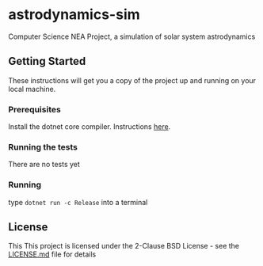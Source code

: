 # astrodynamics-sim

Computer Science NEA Project, a simulation of solar system astrodynamics

## Getting Started

These instructions will get you a copy of the project up and running on your local machine.

### Prerequisites

Install the dotnet core compiler. Instructions [here](https://docs.microsoft.com/en-us/dotnet/core/tools/?tabs=netcore2x).

### Running the tests

There are no tests yet

### Running

type `dotnet run -c Release` into a terminal

## License

This This project is licensed under the 2-Clause BSD License - see the [LICENSE.md](LICENSE.md) file for details